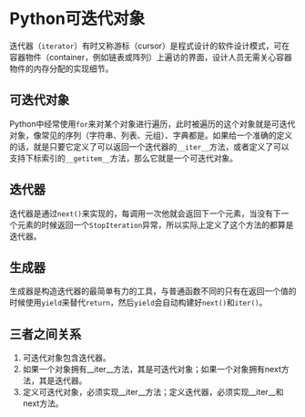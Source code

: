 # Python可迭代对象

迭代器（`iterator`）有时又称游标（cursor）是程式设计的软件设计模式，可在容器物件（container，例如链表或阵列）上遍访的界面，设计人员无需关心容器物件的内存分配的实现细节。

## 可迭代对象

Python中经常使用`for`来对某个对象进行遍历，此时被遍历的这个对象就是可迭代对象，像常见的序列（字符串、列表、元组）、字典都是。如果给一个准确的定义的话，就是只要它定义了可以返回一个迭代器的`__iter__`方法，或者定义了可以支持下标索引的`__getitem__`方法，那么它就是一个可迭代对象。

## 迭代器

迭代器是通过`next()`来实现的，每调用一次他就会返回下一个元素，当没有下一个元素的时候返回一个`StopIteration`异常，所以实际上定义了这个方法的都算是迭代器。

## 生成器

生成器是构造迭代器的最简单有力的工具，与普通函数不同的只有在返回一个值的时候使用`yield`来替代`return`，然后`yield`会自动构建好`next()`和`iter()`。

## 三者之间关系

1. 可迭代对象包含迭代器。
1. 如果一个对象拥有__iter__方法，其是可迭代对象；如果一个对象拥有next方法，其是迭代器。
1. 定义可迭代对象，必须实现__iter__方法；定义迭代器，必须实现__iter__和next方法。

